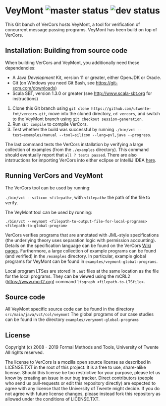 VeyMont ![master status](https://img.shields.io/travis/utwente-fmt/vercors/master?label=master) ![dev status](https://img.shields.io/travis/utwente-fmt/vercors/dev?label=dev)
=======

This Git banch of VerCors hosts VeyMont, a tool for verification of concurrent message passing programs. VeyMont has been build on top of VerCors.

## Installation: Building from source code
When building VerCors and VeyMont, you additionally need these dependencies:

- A Java _Development_ Kit, version 11 or greater, either OpenJDK or Oracle.
- Git (on Windows you need Git Bash, see <https://git-scm.com/downloads>)
- Scala SBT, version 1.3.0 or greater (see <http://www.scala-sbt.org> for instructions)

1. Clone this Git branch using `git clone https://github.com/utwente-fmt/vercors.git`, move into the cloned directory, `cd vercors`, and switch to the VeyMont branch using `git checkout session-generation`.
2. Run `sbt compile` to compile VerCors.
3. Test whether the build was successful by running `./bin/vct --test=examples/manual --tool=silicon --lang=pvl,java --progress`.

The last command tests the VerCors installation by verifying a large collection of examples (from the `./examples` directory). This command should eventually report that `all ? tests passed`. There are also intstructions for importing VerCors into either eclipse or IntelliJ IDEA [here](https://github.com/utwente-fmt/vercors/wiki).


## Running VerCors and VeyMont
The VerCors tool can be used by running:

 `./bin/vct --silicon <filepath>`, with `<filepath>` the path of the file to verify.

The VeyMont tool can be used by running:

 `./bin/vct --veymont <filepath-to-output-file-for-local-programs> <filepath-to-global-program>`

VerCors verifies programs that are annotated with JML-style specifications (the underlying theory uses separation logic with permission accounting). Details on the specification language can be found on the VerCors [Wiki pages](https://github.com/utwente-fmt/vercors/wiki). Furthermore, a large collection of example programs can be found (and verified) in the `/examples` directory. In particular, example global programs for VeyMont can be found in `examples/veymont-global-programs`.

Local program LTSes are stored in `.aut` files at the same location as the file for the local programs. They can be viewed using the mCRL2 (https://www.mcrl2.org) command `ltsgraph <filepath-to-LTSfile>`.

## Source code
All VeyMont specific source code can be found in the directory `src/main/java/vct/col/veymont`
The global programs of our case studies can be found in the directory `examples/verymont-global-programs`

## License
Copyright (c) 2008 - 2019 Formal Methods and Tools, University of Twente
All rights reserved.

The license to VerCors is a mozilla open source license as described in LICENSE.TXT in the root of this project. It is a free to use, share-alike license. Should this license be too restrictive for your purpose, please let us know by creating an issue in our bug tracker. Direct contributors (people who send us pull-requests or edit this repository directly) are expected to agree with any license that the University of Twente might decide. If you do not agree with future license changes, please instead fork this repository as allowed under the conditions of LICENSE.TXT.

